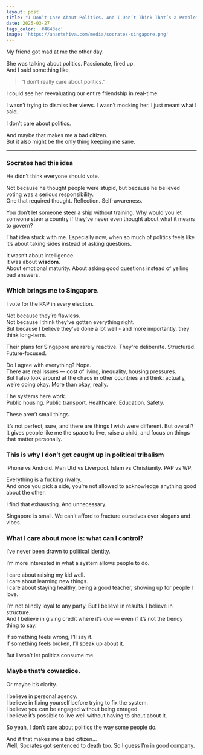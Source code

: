 ```yaml
---
layout: post
title: "I Don’t Care About Politics. And I Don’t Think That’s a Problem."
date: 2025-03-27
tags_color: '#4643ec'
image: 'https://anantshiva.com/media/socrates-singapore.png'
---
```


My friend got mad at me the other day.

She was talking about politics. Passionate, fired up.  
And I said something like,  
> “I don’t really care about politics.”

I could see her reevaluating our entire friendship in real-time.

I wasn’t trying to dismiss her views. I wasn’t mocking her. I just meant what I said.

I don’t care about politics.

And maybe that makes me a bad citizen.  
But it also might be the only thing keeping me sane.

---

### Socrates had this idea

He didn’t think everyone should vote.  

Not because he thought people were stupid, but because he believed voting was a serious responsibility.  
One that required thought. Reflection. Self-awareness.

You don’t let someone steer a ship without training. Why would you let someone steer a country if they’ve never even thought about what it means to govern?

That idea stuck with me. Especially now, when so much of politics feels like it’s about taking sides instead of asking questions.

It wasn’t about intelligence.  
It was about **wisdom**.  
About emotional maturity. About asking good questions instead of yelling bad answers.

### Which brings me to Singapore.

I vote for the PAP in every election.

Not because they’re flawless.  
Not because I think they’ve gotten everything right.  
But because I believe they’ve done a lot well - and more importantly, they think long-term.

Their plans for Singapore are rarely reactive. They're deliberate. Structured. Future-focused.

Do I agree with everything? Nope.  
There are real issues — cost of living, inequality, housing pressures.  
But I also look around at the chaos in other countries and think: actually, we’re doing okay. More than okay, really.

The systems here work.  
Public housing. Public transport. Healthcare. Education. Safety.

These aren’t small things. 

It’s not perfect, sure, and there are things I wish were different. But overall?  
It gives people like me the space to live, raise a child, and focus on things that matter personally.

### This is why I don’t get caught up in political tribalism
 
iPhone vs Android.
Man Utd vs Liverpool.
Islam vs Christianity.
PAP vs WP. 

Everything is a fucking rivalry.  
And once you pick a side, you’re not allowed to acknowledge anything good about the other.

I find that exhausting. And unnecessary.

Singapore is small. We can’t afford to fracture ourselves over slogans and vibes.

### What I care about more is: what can I control?

I’ve never been drawn to political identity.

I’m more interested in what a system allows people to do.

I care about raising my kid well.  
I care about learning new things.  
I care about staying healthy, being a good teacher, showing up for people I love.

I’m not blindly loyal to any party. But I believe in results. I believe in structure.  
And I believe in giving credit where it’s due — even if it’s not the trendy thing to say.

If something feels wrong, I’ll say it.  
If something feels broken, I’ll speak up about it.

But I won’t let politics consume me.

### Maybe that’s cowardice.  
Or maybe it’s clarity.

I believe in personal agency.  
I believe in fixing yourself before trying to fix the system.  
I believe you can be engaged without being enraged.  
I believe it’s possible to live well without having to shout about it.

So yeah, I don’t care about politics the way some people do.  

And if that makes me a bad citizen...  
Well, Socrates got sentenced to death too. So I guess I’m in good company.